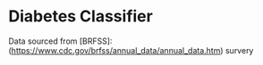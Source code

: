 # Diabetes Classifier


Data sourced from [BRFSS]: (https://www.cdc.gov/brfss/annual_data/annual_data.htm) survery


